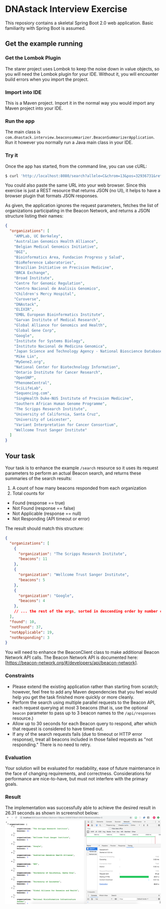 # DNAstack Interview Exercise

This reposiory contains a skeletal Spring Boot 2.0 web application. Basic familiarity with Spring Boot is
assumed.

## Get the example running

### Get the Lombok Plugin
The starer project uses Lombok to keep the noise down in value objects, so you will need the Lombok plugin
for your IDE. Without it, you will encounter build errors when you import the project.

### Import into IDE
This is a Maven project. Import it in the normal way you would import any Maven project into your IDE.

### Run the app
The main class is `com.dnastack.interview.beaconsummarizer.BeaconSummarizerApplication`. Run it however
you normally run a Java main class in your IDE.

### Try it
Once the app has started, from the command line, you can use cURL:

```bash
$ curl 'http://localhost:8080/search?allele=C&chrom=13&pos=32936731&ref=GRCh37&referenceAllele=G'
```

You could also paste the same URL into your web browser. Since this exercise is just a REST
resource that returns JSON (no UI), it helps to have a browser plugin that formats JSON responses.

As given, the application ignores the request parameters, fetches the list of organizations
participating in the Beacon Network, and returns a JSON structure listing their names:

```json
{
  "organizations": [
    "AMPLab, UC Berkeley",
    "Australian Genomics Health Alliance",
    "Belgian Medical Genomics Initiative",
    "BGI",
    "Bioinformatics Area, Fundacion Progreso y Salud",
    "BioReference Laboratories",
    "Brazilian Initiative on Precision Medicine",
    "BRCA Exchange",
    "Broad Institute",
    "Centre for Genomic Regulation",
    "Centro Nacional de Analisis Genomico",
    "Children's Mercy Hospital",
    "Curoverse",
    "DNAstack",
    "ELIXIR",
    "EMBL European Bioinformatics Institute",
    "Garvan Institute of Medical Research",
    "Global Alliance for Genomics and Health",
    "Global Gene Corp",
    "Google",
    "Institute for Systems Biology",
    "Instituto Nacional de Medicina Genomica",
    "Japan Science and Technology Agency - National Bioscience Database Center",
    "Mike Lin",
    "MyGene2.org",
    "National Center for Biotechnology Information",
    "Ontario Institute for Cancer Research",
    "OpenSNP",
    "PhenomeCentral",
    "SciLifeLab",
    "Sequencing.com",
    "SingHealth Duke-NUS Institute of Precision Medicine",
    "Southern African Human Genome Programme",
    "The Scripps Research Institute",
    "University of California, Santa Cruz",
    "University of Leicester",
    "Variant Interpretation for Cancer Consortium",
    "Wellcome Trust Sanger Institute"
  ]
}
```

## Your task

Your task is to enhance the example `/search` resource so it uses its request parameters to perform an
actual Beacon search, and returns these summaries of the search results:

1. A count of how many beacons responded from each organization
2. Total counts for
  * Found (response == true)
  * Not Found (response == false)
  * Not Applicable (response == null)
  * Not Responding (API timeout or error)

The result should match this structure:

```json
{
  "organizations": [
    {
      "organization": "The Scripps Research Institute",
      "beacons": 11
    },
    {
      "organization": "Wellcome Trust Sanger Institute",
      "beacons": 5
    },
    {
      "organization": "Google",
      "beacons": 4
    },
    // ... the rest of the orgs, sorted in descending order by number of beacons
  ],
  "found": 10,
  "notFound": 37,
  "notApplicable": 19,
  "notResponding": 3
}
```

You will need to enhance the BeaconClient class to make additional Beacon Network API calls. The
Beacon Network API is documented here: [https://beacon-network.org/#/developers/api/beacon-network].

### Constraints

* Please extend the existing application rather than starting from scratch; however, feel free to add
  any Maven dependencies that you feel would help you get the task finished more quickly or more cleanly.
* Perform the search using multiple parallel requests to the Beacon API, each request querying at most
  3 beacons (that is, use the optional `beacon` parameter to pass up to 3 beacon names to the
  `/api/responses` resource.)
* Allow up to 30 seconds for each Beacon query to respond, after which that request is considered to have
  timed out.
* If any of the search requests fails (due to timeout or HTTP error response), treat all beacons included
  in those failed requests as "not responding." There is no need to retry.

### Evaluation

Your solution will be evaluated for readability, ease of future maintenance in the face of changing
requirements, and correctness. Considerations for performance are nice-to-have, but must not interfere
with the primary goals.

### Result

The implementation was successfully able to achieve the desired result in 26.31 seconds as shown in screenshot below:
![screenshot](https://raw.githubusercontent.com/pranavkapoorr/dnastack_test/master/Screenshot%202019-09-30%20at%2022.05.56.png)
